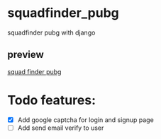 # squadfinder_pubg
 squadfinder pubg with django
## preview
[squad finder pubg](https://squadfinder-alizabetpoor.fandogh.cloud)
# Todo features:
- [x] Add google captcha for login and signup page
- [ ] Add send email verify to user
